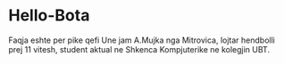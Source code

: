 # Hello-Bota
Faqja eshte per pike qefi
Une jam A.Mujka nga Mitrovica, lojtar hendbolli prej 11 vitesh, student aktual ne Shkenca Kompjuterike ne kolegjin UBT.
